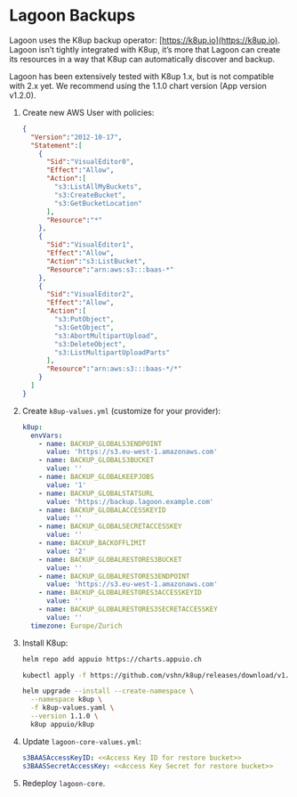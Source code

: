 # Lagoon Backups

Lagoon uses the K8up backup operator: [https://k8up.io](https://k8up.io). Lagoon isn’t tightly integrated with K8up, it’s more that Lagoon can create its resources in a way that K8up can automatically discover and backup.

Lagoon has been extensively tested with K8up 1.x, but is not compatible with 2.x yet. We recommend using the 1.1.0 chart version (App version v1.2.0).

1. Create new AWS User with policies:

    ```json title="example K8up IAM user"
    {
      "Version":"2012-10-17",
      "Statement":[
        {
          "Sid":"VisualEditor0",
          "Effect":"Allow",
          "Action":[
            "s3:ListAllMyBuckets",
            "s3:CreateBucket",
            "s3:GetBucketLocation"
          ],
          "Resource":"*"
        },
        {
          "Sid":"VisualEditor1",
          "Effect":"Allow",
          "Action":"s3:ListBucket",
          "Resource":"arn:aws:s3:::baas-*"
        },
        {
          "Sid":"VisualEditor2",
          "Effect":"Allow",
          "Action":[
            "s3:PutObject",
            "s3:GetObject",
            "s3:AbortMultipartUpload",
            "s3:DeleteObject",
            "s3:ListMultipartUploadParts"
          ],
          "Resource":"arn:aws:s3:::baas-*/*"
        }
      ]
    }
    ```

2. Create `k8up-values.yml` (customize for your provider):

    ```yaml title="k8up-values.yml"
    k8up:
      envVars:
        - name: BACKUP_GLOBALS3ENDPOINT
          value: 'https://s3.eu-west-1.amazonaws.com'
        - name: BACKUP_GLOBALS3BUCKET
          value: ''
        - name: BACKUP_GLOBALKEEPJOBS
          value: '1'
        - name: BACKUP_GLOBALSTATSURL
          value: 'https://backup.lagoon.example.com'
        - name: BACKUP_GLOBALACCESSKEYID
          value: ''
        - name: BACKUP_GLOBALSECRETACCESSKEY
          value: ''
        - name: BACKUP_BACKOFFLIMIT
          value: '2'
        - name: BACKUP_GLOBALRESTORES3BUCKET
          value: ''
        - name: BACKUP_GLOBALRESTORES3ENDPOINT
          value: 'https://s3.eu-west-1.amazonaws.com'
        - name: BACKUP_GLOBALRESTORES3ACCESSKEYID
          value: ''
        - name: BACKUP_GLOBALRESTORES3SECRETACCESSKEY
          value: ''
      timezone: Europe/Zurich
    ```

3. Install K8up:

    ```bash title="Install K8up Step 1"
    helm repo add appuio https://charts.appuio.ch
    ```

    ```bash title="Install K8up Step 2"
    kubectl apply -f https://github.com/vshn/k8up/releases/download/v1.2.0/k8up-crd.yaml
    ```

    ```bash title="Install K8up Step 3"
    helm upgrade --install --create-namespace \
      --namespace k8up \
      -f k8up-values.yaml \
      --version 1.1.0 \
      k8up appuio/k8up
    ```

4. Update `lagoon-core-values.yml`:

   ```yaml title="lagoon-core-values.yml"
   s3BAASAccessKeyID: <<Access Key ID for restore bucket>>
   s3BAASSecretAccessKey: <<Access Key Secret for restore bucket>>
   ```

5. Redeploy `lagoon-core`.

